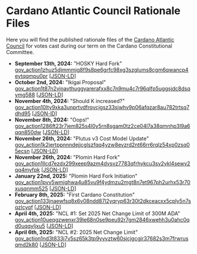 # Cardano Atlantic Council Rationale Files

Here you will find the published rationale files of
the [Cardano Atlantic Council](https://github.com/Cardano-Atlantic-Council) for
votes cast during our term on the Cardano Constitutional Committee.

* **September 13th, 2024:** "HOSKY Hard Fork"
  [gov_action1zhuz5djmmmjg8f9s8pe6grfc98xg3szglums8cgm6qwancp4eytqqmpu0pr](gov_action1zhuz5djmmmjg8f9s8pe6grfc98xg3szglums8cgm6qwancp4eytqqmpu0pr.md) [[JSON-LD](gov_action1zhuz5djmmmjg8f9s8pe6grfc98xg3szglums8cgm6qwancp4eytqqmpu0pr.json)]
* **October 2nd, 2024:** "Ikigai Proposal"
  [gov_action1t87n2vjnavthuggyarerafxx8c7n9mu4c7r96qlfp5uggsjdc8dsqymg588](gov_action1t87n2vjnavthuggyarerafxx8c7n9mu4c7r96qlfp5uggsjdc8dsqymg588.md) [[JSON-LD](gov_action1t87n2vjnavthuggyarerafxx8c7n9mu4c7r96qlfp5uggsjdc8dsqymg588.json)]
* **November 4th, 2024:** "Should K increased?"
  [gov_action10lty9xka3unprtvdfrqvcjgsz33sjwhv9p06afqzar8au782trtsq7dhd95](gov_action10lty9xka3unprtvdfrqvcjgsz33sjwhv9p06afqzar8au782trtsq7dhd95.md) [[JSON-lD](gov_action10lty9xka3unprtvdfrqvcjgsz33sjwhv9p06afqzar8au782trtsq7dhd95.json)]
* **November 8th, 2024:** "Oops!"
  [gov_action1286ft23r7jem825s4l0y5rn8sgam0tz2ce04l7a38qmnhp3l9a6qqn850dw](gov_action1286ft23r7jem825s4l0y5rn8sgam0tz2ce04l7a38qmnhp3l9a6qqn850dw.md) [[JSON-LD](gov_action1286ft23r7jem825s4l0y5rn8sgam0tz2ce04l7a38qmnhp3l9a6qqn850dw.json)]
* **November 26th, 2024:** "Plutus v3 Cost Model Update"
  [gov_action1k2jertppnnndejjcglszfqq4yzw8evzrd2nt66rr6rqlz54xp0zsq05ecsn](gov_action1k2jertppnnndejjcglszfqq4yzw8evzrd2nt66rr6rqlz54xp0zsq05ecsn.md) [[JSON-LD](gov_action1k2jertppnnndejjcglszfqq4yzw8evzrd2nt66rr6rqlz54xp0zsq05ecsn.json)]
* **November 26th, 2024:** "Plomin Hard Fork"
  [gov_action1llcd7ezdx299xeep9azm4dvsvz7783qfrhykcu3sv2ykl4sewv2qq4myfpk](gov_action1llcd7ezdx299xeep9azm4dvsvz7783qfrhykcu3sv2ykl4sewv2qq4myfpk.md) [[JSON-LD](gov_action1llcd7ezdx299xeep9azm4dvsvz7783qfrhykcu3sv2ykl4sewv2qq4myfpk.json)]
* **January 22nd, 2025:** "Plomin Hard Fork Initiation"
  [gov_action1pvv5wmjqhwa4u85vu9f4ydmzu2mgt8n7et967ph2urhx53r70xusqnmm525](gov_action1pvv5wmjqhwa4u85vu9f4ydmzu2mgt8n7et967ph2urhx53r70xusqnmm525.md) [[JSON-LD](gov_action1pvv5wmjqhwa4u85vu9f4ydmzu2mgt8n7et967ph2urhx53r70xusqnmm525.json)]
* **February 8th, 2025:** "First Cardano Constitution"
  [gov_action133jnaewfsq8x6v08ndd87l2yqryp63r30t2dkceacxx5cply5n7sqzlcyqf](gov_action133jnaewfsq8x6v08ndd87l2yqryp63r30t2dkceacxx5cply5n7sqzlcyqf.md) [[JSON-LD](gov_action133jnaewfsq8x6v08ndd87l2yqryp63r30t2dkceacxx5cply5n7sqzlcyqf.json)]
* **April 4th, 2025:** "NCL #1: Set 2025 Net Change Limit of 300M ADA"
  [gov_action10ueqgzwenxr39le68n0se9peu92r7gm2846xwehh3u0ahc0qd0uqqyljxu5](gov_action10ueqgzwenxr39le68n0se9peu92r7gm2846xwehh3u0ahc0qd0uqqyljxu5.md) [[JSON-LD](gov_action10ueqgzwenxr39le68n0se9peu92r7gm2846xwehh3u0ahc0qd0uqqyljxu5.json)]
* **April 6th, 2025:** "NCL #2: 2025 Net Change Limit"
  [gov_action1nd3t833j7v5sz65k3tp9yyvztw60sjcjgcgjr37682s3m7frwrusqmd2k80](gov_action1nd3t833j7v5sz65k3tp9yyvztw60sjcjgcgjr37682s3m7frwrusqmd2k80.md) [[JSON-LD](gov_action1nd3t833j7v5sz65k3tp9yyvztw60sjcjgcgjr37682s3m7frwrusqmd2k80.json)]
